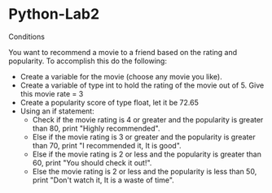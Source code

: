# Python-Lab2
Conditions

You want to recommend a movie to a friend based on the rating and popularity. To accomplish this do the following:

- Create a variable for the movie (choose any movie you like).
- Create a variable of type int to hold the rating of the movie out of 5. Give this movie rate = 3
- Create a popularity score of type float, let it be 72.65
- Using an if statement:
    - Check if the movie rating is 4 or greater and the popularity is greater than 80, print "Highly recommended".
    - Else if the movie rating is 3 or greater and the popularity is greater than 70, print "I recommended it, It is good".
    - Else if the movie rating is 2 or less and the popularity is greater than 60, print "You should check it out!".
    - Else the movie rating is 2 or less and the popularity is less than 50, print "Don't watch it, It is a waste of time".
